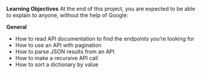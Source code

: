 **Learning Objectives**
At the end of this project, you are expected to be able to explain to anyone, without the help of Google:

**General**
- How to read API documentation to find the endpoints you’re looking for
- How to use an API with pagination
- How to parse JSON results from an API
- How to make a recursive API call
- How to sort a dictionary by value